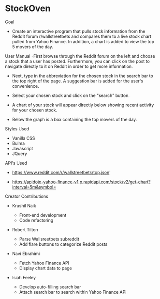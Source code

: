 # StockOven
Goal
- Create an interactive program that pulls stock information from the Reddit forum r/wallstreetbets and compares them to a live stock chart pulled from Yahoo Finance. In addition, a chart is added to view the top 5 movers of the day.


User Manual
-First browse through the Reddit forum on the left and choose a stock that a user has posted. Furthermore, you can click on the post to navigate directly to it on Reddit in order to get more information.

- Next, type in the abbreviation for the chosen stock in the search bar to the top right of the page. A suggestion bar is added for the user's convenience. 

- Select your chosen stock and click on the "search" button.

- A chart of your stock will appear directly below showing recent activity for your chosen stock. 

- Below the graph is a box containing the top movers of the day.


Styles Used
- Vanilla CSS
- Bulma
- Javascript
- JQuery


API's Used
- https://www.reddit.com/r/wallstreetbets/top.json'

- https://apidojo-yahoo-finance-v1.p.rapidapi.com/stock/v2/get-chart?interval=5m&symbol=


Creator Contributions
- Krushil Naik
    - Front-end development
    - Code refactoring

- Robert Tilton
    - Parse Wallsreetbets subreddit
    - Add flare buttons to categorize Reddit posts

- Navi Ebrahimi
    - Fetch Yahoo Finance API
    - Display chart data to page

- Isiah Feeley
    - Develop auto-filling search bar 
    - Attach search bar to search within Yahoo Finance API




    











